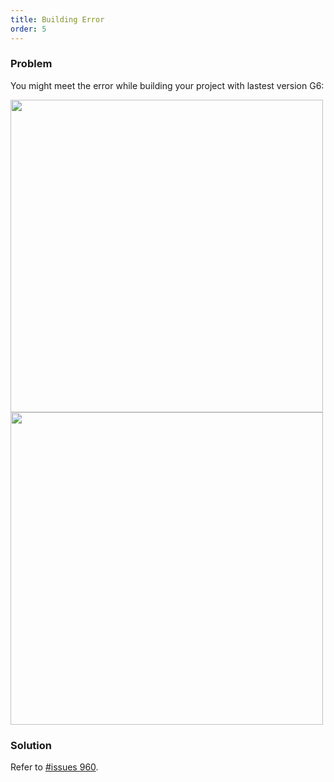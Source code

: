 ```yaml
---
title: Building Error
order: 5
---
```


### Problem
You might meet the error while building your project with lastest version G6:

<img src='https://gw.alipayobjects.com/mdn/rms_f8c6a0/afts/img/A*kNGtS6GiOHUAAAAAAAAAAABkARQnAQ' width=500 />

<img src='https://gw.alipayobjects.com/mdn/rms_f8c6a0/afts/img/A*Y_MvRrVfU4kAAAAAAAAAAABkARQnAQ' width=500 />

### Solution
Refer to [#issues 960](https://github.com/antvis/G6/issues/960).
